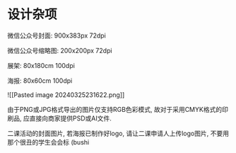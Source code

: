 # 设计杂项

微信公众号封面: 900x383px 72dpi

微信公众号缩略图: 200x200px 72dpi

展架: 80x180cm 100dpi

海报: 80x60cm 100dpi

!\[\[Pasted image 20240325231622.png]]

由于PNG或JPG格式导出的图片仅支持RGB色彩模式, 故对于采用CMYK格式的印刷品, 应直接向商家提供PSD或AI文件.

二课活动的封面图片, 若海报已制作好logo, 请让二课申请人上传logo图片, 不要用那个很丑的学生会会标 (bushi
